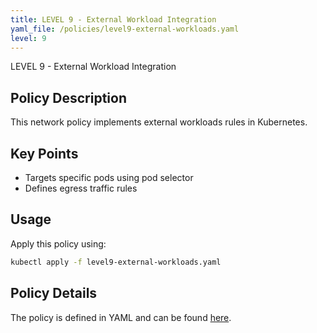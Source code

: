 ```yaml
---
title: LEVEL 9 - External Workload Integration
yaml_file: /policies/level9-external-workloads.yaml
level: 9
---
```


LEVEL 9 - External Workload Integration

## Policy Description

This network policy implements external workloads rules in Kubernetes.

## Key Points

- Targets specific pods using pod selector
- Defines egress traffic rules

## Usage

Apply this policy using:
```bash
kubectl apply -f level9-external-workloads.yaml
```

## Policy Details

The policy is defined in YAML and can be found [here](/policies/level9-external-workloads.yaml).
